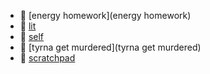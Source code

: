 * 📂 [energy homework](energy homework)
* 📂 [lit](lit)
* 📂 [self](self)
* 📂 [tyrna get murdered](tyrna get murdered)
* 📄 [scratchpad](scratchpad.md)
